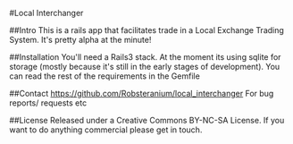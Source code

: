 #Local Interchanger

##Intro
This is a rails app that facilitates trade in a Local Exchange Trading System.
It's pretty alpha at the minute!

##Installation
You'll need a Rails3 stack.  At the moment its using sqlite for storage (mostly because it's still in the early stages of development).  You can read the rest of the requirements in the Gemfile

##Contact
https://github.com/Robsteranium/local_interchanger
For bug reports/ requests etc

##License
Released under a Creative Commons BY-NC-SA License.  If you want to do anything commercial please get in touch.

